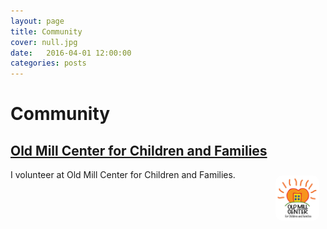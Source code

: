 ```yaml
---
layout: page
title: Community
cover: null.jpg
date:   2016-04-01 12:00:00
categories: posts
---
```


# Community

## [Old Mill Center for Children and Families]()
<img src="/assets/images/oldmillcenter.png" alt="Old Mill Center" style="float:right; width: 70px; -webkit-border-radius: 10px; -moz-border-radius: 10px; border-radius: 10px; margin: 10px 10px 10px 10px;"/>

I volunteer at Old Mill Center for Children and Families.

